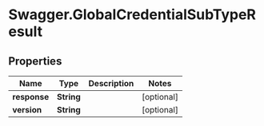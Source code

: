 # Swagger.GlobalCredentialSubTypeResult

## Properties
Name | Type | Description | Notes
------------ | ------------- | ------------- | -------------
**response** | **String** |  | [optional] 
**version** | **String** |  | [optional] 


